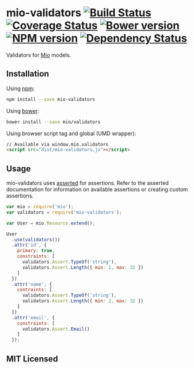 # mio-validators [![Build Status](https://img.shields.io/travis/mio/validators.svg?style=flat)](http://travis-ci.org/mio/validators) [![Coverage Status](https://img.shields.io/coveralls/mio/validators.svg?style=flat)](https://coveralls.io/r/mio/validators?branch=master) [![Bower version](https://img.shields.io/bower/v/mio-validators.svg?style=flat)](http://badge.fury.io/bo/mio) [![NPM version](https://img.shields.io/npm/v/mio-validators.svg?style=flat)](http://badge.fury.io/js/mio-validators) [![Dependency Status](https://img.shields.io/david/mio/validators.svg?style=flat)](http://david-dm.org/mio/validators)

Validators for [Mio][0] models.

## Installation

Using [npm][1]:

```sh
npm install --save mio-validators
```

Using [bower][2]:

```sh
bower install --save mio/validators
```

Using browser script tag and global (UMD wrapper):

```html
// Available via window.mio.validators
<script src="dist/mio-validators.js"></script>
```

## Usage

mio-validators uses [asserted](https://github.com/alexmingoia/asserted) for
assertions. Refer to the asserted documentation for information on available
assertions or creating custom assertions.

```javascript
var mio = require('mio');
var validators = require('mio-validators');

var User = mio.Resource.extend();

User
  .use(validators())
  .attr('id', {
    primary: true,
    constraints: [
      validators.Assert.TypeOf('string'),
      validators.Assert.Length({ min: 1, max: 32 })
    ]
  })
  .attr('name', {
    contraints: [
      validators.Assert.TypeOf('string'),
      validators.Assert.Length({ min: 2, max: 32 })
    ]
  })
  .attr('email', {
    constraints: [
      validators.Assert.Email()
    ]
  });
```

## MIT Licensed

[0]: https://github.com/mio/mio/
[1]: https://npmjs.org/
[2]: http://bower.io/
